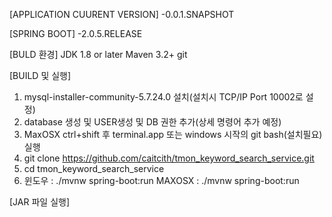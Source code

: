 [APPLICATION CUURENT VERSION]
-0.0.1.SNAPSHOT

[SPRING BOOT]
-2.0.5.RELEASE

[BULD 환경]
JDK 1.8 or later
Maven 3.2+
git

[BUILD 및 실행]
1. mysql-installer-community-5.7.24.0 설치(설치시 TCP/IP Port 10002로 설정)
2. database 생성 및 USER생성 및 DB 권한 추가(상세 명령어 추가 예정)
3. MaxOSX ctrl+shift 후 terminal.app 또는 windows 시작의 git bash(설치필요) 실행
4. git clone https://github.com/caitcith/tmon_keyword_search_service.git
5. cd tmon_keyword_search_service
6. 윈도우 : ./mvnw spring-boot:run
   MAXOSX : ./mvnw spring-boot:run
   
[JAR 파일 실행]